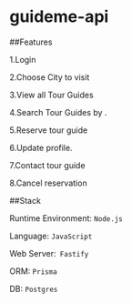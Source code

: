 # guideme-api

##Features

1.Login

2.Choose City to visit

3.View all Tour Guides

4.Search Tour Guides by .

5.Reserve tour guide

6.Update profile.

7.Contact tour guide

8.Cancel reservation


##Stack

Runtime Environment: `Node.js`

Language: `JavaScript`

Web Server:` Fastify`

ORM: `Prisma`

DB: `Postgres`
